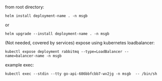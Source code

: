 from root directory:

    helm install deployment-name . -n msgb

or

    helm upgrade --install deployment-name . -n msgb


(Not needed, covered by services) expose using kubernetes loadbalancer:

    kubectl expose deployment rabbitmq --type=LoadBalancer --name=balancer-name -n msgb

example exec:

    kubectl exec --stdin --tty go-api-686bbfcbb7-wv2jg -n msgb  -- /bin/sh